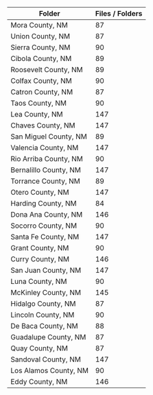 | Folder                |   Files / Folders |
|-----------------------|-------------------|
| Mora County, NM       |                87 |
| Union County, NM      |                87 |
| Sierra County, NM     |                90 |
| Cibola County, NM     |                89 |
| Roosevelt County, NM  |                89 |
| Colfax County, NM     |                90 |
| Catron County, NM     |                87 |
| Taos County, NM       |                90 |
| Lea County, NM        |               147 |
| Chaves County, NM     |               147 |
| San Miguel County, NM |                89 |
| Valencia County, NM   |               147 |
| Rio Arriba County, NM |                90 |
| Bernalillo County, NM |               147 |
| Torrance County, NM   |                89 |
| Otero County, NM      |               147 |
| Harding County, NM    |                84 |
| Dona Ana County, NM   |               146 |
| Socorro County, NM    |                90 |
| Santa Fe County, NM   |               147 |
| Grant County, NM      |                90 |
| Curry County, NM      |               146 |
| San Juan County, NM   |               147 |
| Luna County, NM       |                90 |
| McKinley County, NM   |               145 |
| Hidalgo County, NM    |                87 |
| Lincoln County, NM    |                90 |
| De Baca County, NM    |                88 |
| Guadalupe County, NM  |                87 |
| Quay County, NM       |                87 |
| Sandoval County, NM   |               147 |
| Los Alamos County, NM |                90 |
| Eddy County, NM       |               146 |
